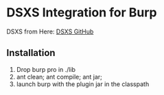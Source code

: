 DSXS Integration for Burp
=========================

DSXS from Here: [DSXS GitHub](https://github.com/stamparm/DSXS)

Installation
------------------------
1) Drop burp pro in ./lib
2) ant clean; ant compile; ant jar;
3) launch burp with the plugin jar in the classpath

